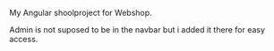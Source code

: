 My Angular shoolproject for Webshop. 

Admin is not suposed to be in the navbar but i added it there for easy access. 
